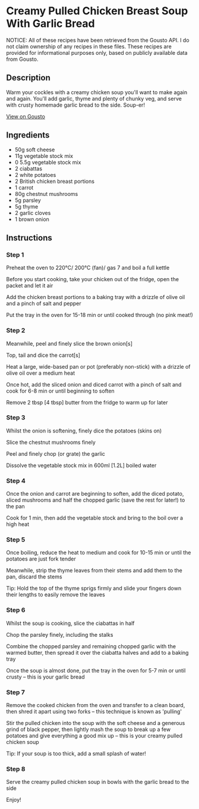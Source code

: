 # Creamy Pulled Chicken Breast Soup With Garlic Bread

NOTICE: All of these recipes have been retrieved from the Gousto API. I do not claim ownership of any recipes in these files. These recipes are provided for informational purposes only, based on publicly available data from Gousto.

## Description

Warm your cockles with a creamy chicken soup you'll want to make again and again. You'll add garlic, thyme and plenty of chunky veg, and serve with crusty homemade garlic bread to the side. Soup-er!

[View on Gousto](https://www.gousto.co.uk/recipes/cookbook/creamy-pulled-chicken-breast-soup-with-garlic-bread)

## Ingredients

- 50g soft cheese
- 11g vegetable stock mix
- 0 5.5g vegetable stock mix
- 2 ciabattas
- 2 white potatoes
- 2 British chicken breast portions
- 1 carrot
- 80g chestnut mushrooms
- 5g parsley
- 5g thyme
- 2 garlic cloves
- 1 brown onion

## Instructions


### Step 1

Preheat the oven to 220°C/ 200°C (fan)/ gas 7 and boil a full kettle

Before you start cooking, take your chicken out of the fridge, open the packet and let it air

Add the chicken breast portions to a baking tray with a drizzle of olive oil and a pinch of salt and pepper

Put the tray in the oven for 15-18 min or until cooked through (no pink meat!)


### Step 2

Meanwhile, peel and finely slice the brown onion<span class="text-danger">[s]</span>

Top, tail and dice the carrot<span class="text-danger">[s]</span>

Heat a large, wide-based pan or pot (preferably non-stick) with a drizzle of olive oil over a medium heat

Once hot, add the sliced onion and diced carrot with a pinch of salt and cook for 6-8 min or until beginning to soften

Remove 2 tbsp <span class="text-danger">[4 tbsp]</span> butter from the fridge to warm up for later


### Step 3

Whilst the onion is softening, finely dice the potatoes (skins on)

Slice the chestnut mushrooms finely

Peel and finely chop (or grate) the garlic

Dissolve the vegetable stock mix in 600ml<span class="text-danger"> [1.2L]</span> boiled water


### Step 4

Once the onion and carrot are beginning to soften, add the diced potato, sliced mushrooms and half the chopped garlic (save the rest for later!) to the pan

Cook for 1 min, then add the vegetable stock and bring to the boil over a high heat


### Step 5

Once boiling, reduce the heat to medium and cook for 10-15 min or until the potatoes are just fork tender

Meanwhile, strip the thyme leaves from their stems and add them to the pan, discard the stems

Tip: Hold the top of the thyme sprigs firmly and slide your fingers down their lengths to easily remove the leaves


### Step 6

Whilst the soup is cooking, slice the ciabattas in half

Chop the parsley finely, including the stalks

Combine the chopped parsley and remaining chopped garlic with the warmed butter, then spread it over the ciabatta halves and add to a baking tray

Once the soup is almost done, put the tray in the oven for 5-7 min or until crusty – this is your garlic bread


### Step 7

Remove the cooked chicken from the oven and transfer to a clean board, then shred it apart using two forks – this technique is known as 'pulling'

Stir the pulled chicken into the soup with the soft cheese and a generous grind of black pepper, then lightly mash the soup to break up a few potatoes and give everything a good mix up – this is your creamy pulled chicken soup

Tip: If your soup is too thick, add a small splash of water!

### Step 8

Serve the creamy pulled chicken soup in bowls with the garlic bread to the side

Enjoy!

